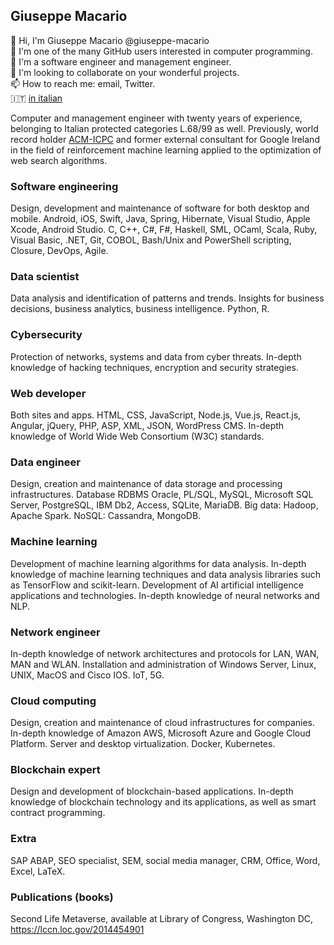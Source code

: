 ## Giuseppe Macario

👋 Hi, I'm Giuseppe Macario @giuseppe-macario \
👀 I'm one of the many GitHub users interested in computer programming. \
🌱 I'm a software engineer and management engineer. \
💞️ I'm looking to collaborate on your wonderful projects. \
📫 How to reach me: email, Twitter. \
🇮🇹 [in italian](it.md)

Computer and management engineer with twenty years of experience, belonging to Italian protected categories L.68/99 as well. Previously, world record holder [ACM-ICPC](https://icpc.global) and former external consultant for Google Ireland in the field of reinforcement machine learning applied to the optimization of web search algorithms.

### Software engineering

Design, development and maintenance of software for both desktop and mobile. Android, iOS, Swift, Java, Spring, Hibernate, Visual Studio, Apple Xcode, Android Studio. C, C++, C#, F#, Haskell, SML, OCaml, Scala, Ruby, Visual Basic, .NET, Git, COBOL, Bash/Unix and PowerShell scripting, Closure, DevOps, Agile.

### Data scientist

Data analysis and identification of patterns and trends. Insights for business decisions, business analytics, business intelligence. Python, R.

### Cybersecurity

Protection of networks, systems and data from cyber threats. In-depth knowledge of hacking techniques, encryption and security strategies.

### Web developer

Both sites and apps. HTML, CSS, JavaScript, Node.js, Vue.js, React.js, Angular, jQuery, PHP, ASP, XML, JSON, WordPress CMS. In-depth knowledge of World Wide Web Consortium (W3C) standards.

### Data engineer

Design, creation and maintenance of data storage and processing infrastructures. Database RDBMS Oracle, PL/SQL, MySQL, Microsoft SQL Server, PostgreSQL, IBM Db2, Access, SQLite, MariaDB. Big data: Hadoop, Apache Spark. NoSQL: Cassandra, MongoDB.

### Machine learning

Development of machine learning algorithms for data analysis. In-depth knowledge of machine learning techniques and data analysis libraries such as TensorFlow and scikit-learn. Development of AI artificial intelligence applications and technologies. In-depth knowledge of neural networks and NLP.

### Network engineer

In-depth knowledge of network architectures and protocols for LAN, WAN, MAN and WLAN. Installation and administration of Windows Server, Linux, UNIX, MacOS and Cisco IOS. IoT, 5G.

### Cloud computing

Design, creation and maintenance of cloud infrastructures for companies. In-depth knowledge of Amazon AWS, Microsoft Azure and Google Cloud Platform. Server and desktop virtualization. Docker, Kubernetes.

### Blockchain expert

Design and development of blockchain-based applications. In-depth knowledge of blockchain technology and its applications, as well as smart contract programming.

### Extra

SAP ABAP, SEO specialist, SEM, social media manager, CRM, Office, Word, Excel, LaTeX.

### Publications (books)

Second Life Metaverse, available at Library of Congress, Washington DC, https://lccn.loc.gov/2014454901
